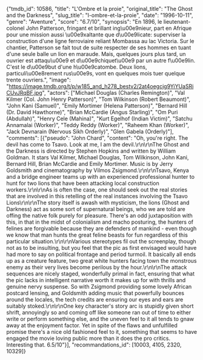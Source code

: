 {"tmdb_id": 10586, "title": "L'Ombre et la proie", "original_title": "The Ghost and the Darkness", "slug_title": "l-ombre-et-la-proie", "date": "1996-10-11", "genre": "Aventure", "score": "6.7/10", "synopsis": "En 1896, le lieutenant-colonel John Patterson, fringant et brillant ing\u00e9nieur, part en Afrique pour une mission aussi \u00e9xaltante que d\u00e9licate: superviser la construction d'une ligne ferroviaire reliant Mombassa au lac Victoria. Sur le chantier, Patterson se fait tout de suite respecter de ses hommes en tuant d'une seule balle un lion en maraude. Mais, quelques jours plus tard, un ouvrier est attaqu\u00e9 et d\u00e9chiquet\u00e9 par un autre f\u00e9lin. C'est le d\u00e9but d'une h\u00e9catombe. Deux lions, particuli\u00e8rement rus\u00e9s, vont en quelques mois tuer quelque trente ouvriers.", "image": "https://image.tmdb.org/t/p/w185_and_h278_bestv2/2at4oegcjg9YiYUaSRiCUvJRqBF.jpg", "actors": ["Michael Douglas (Charles Remington)", "Val Kilmer (Col. John Henry Patterson)", "Tom Wilkinson (Robert Beaumont)", "John Kani (Samuel)", "Emily Mortimer (Helena Patterson)", "Bernard Hill (Dr. David Hawthorne)", "Brian McCardie (Angus Starling)", "Om Puri (Abdullah)", "Henry Cele (Mahina)", "Kurt Egelhof (Indian Victim)", "Satchu Annamalai (Worker)", "Teddy Reddy (Worker)", "Raheem Khan (Worker)", "Jack Devnarain (Nervous Sikh Orderly)", "Glen Gabela (Orderly)"], "comments": [{"pseudo": "John Chard", "content": "Oh, you're right. The devil has come to Tsavo. Look at me, I am the devil.\r\n\r\nThe Ghost and the Darkness is directed by Stephen Hopkins and written by William Goldman. It stars Val Kilmer, Michael Douglas, Tom Wilkinson, John Kani, Bernard Hill, Brian McCardie and Emily Mortimer. Music is by Jerry Goldsmith and cinematography by Vilmos Zsigmond.\r\n\r\nTsavo, Kenya and a bridge engineer teams up with an experienced professional hunter to hunt for two lions that have been attacking local construction workers.\r\n\r\nAs is often the case, one should seek out the real stories that are involved in this retelling of the real instances involving the Tsavo Lions\r\n\r\nThe story itself is awash with mysticism, the lions (Ghost and Darkness) act as some sort of supernatural beings, who we are told are offing the native folk purely for pleasure. There's an odd juxtaposition with this, in that in the midst of colonialism and macho posturing, the hunters of felines are forgivable because they are defenders of mankind - even though we know that man hunts the great feline beasts for fun regardless of this particular situation.\r\n\r\nVarious stereotypes fil out the screenplay, though not as to be insulting, but you feel that the pic as first envisaged would have had more to say on political frontage and period turmoil. It basically all ends up as a creature feature, two great white hunters facing town the monstrous enemy as their very lives become perilous by the hour.\r\n\r\nThe attack sequences are nicely staged, wonderfully primal in fact, ensuring that what the pic lacks in intelligent narrative worth it makes up for with thrills and genuine nervy suspense. So with Zsigmond providing some lovely African postcard lensing, and Goldsmith adding music that powerfully bounces around the locales, the tech credits are ensuring our eyes and ears are suitably stoked.\r\n\r\nOne key character's story arc is stupidly given short shrift, annoyingly so and coming off like someone ran out of time to either write or perform something else, and the uneven feel to it all tends to gnaw away at the enjoyment factor. Yet in spite of the flaws and unfulfilled promise there's a nice old fashioned feel to it, something that seems to have engaged the movie loving public more than it does the pro critics. Interesting that. 6.5/10"}], "recommandations_id": [10003, 4105, 2320, 10329]}